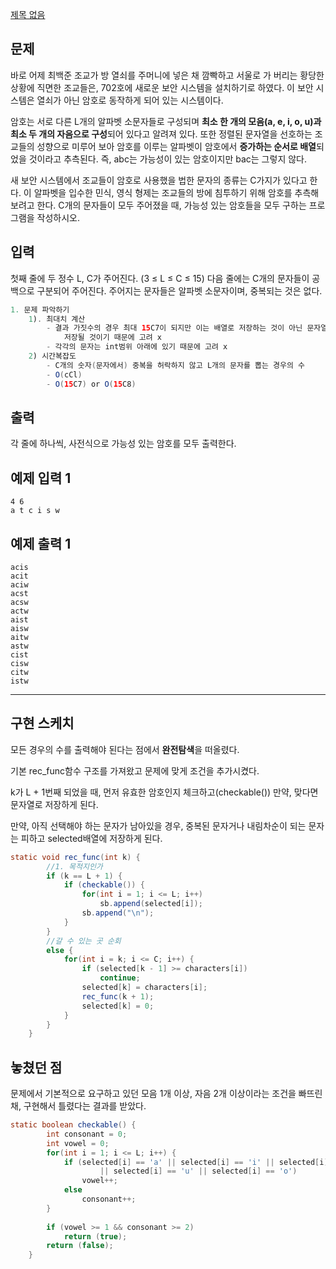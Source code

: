 [제목 없음](https://www.notion.so/a2083f4d5fe347799e696fc95d5849a1)

## 문제

바로 어제 최백준 조교가 방 열쇠를 주머니에 넣은 채 깜빡하고 서울로 가 버리는 황당한 상황에 직면한 조교들은, 702호에 새로운 보안 시스템을 설치하기로 하였다. 이 보안 시스템은 열쇠가 아닌 암호로 동작하게 되어 있는 시스템이다.

암호는 서로 다른 L개의 알파벳 소문자들로 구성되며 **최소 한 개의 모음(a, e, i, o, u)과 최소 두 개의 자음으로 구성**되어 있다고 알려져 있다. 또한 정렬된 문자열을 선호하는 조교들의 성향으로 미루어 보아 암호를 이루는 알파벳이 암호에서 **증가하는 순서로 배열**되었을 것이라고 추측된다. 즉, abc는 가능성이 있는 암호이지만 bac는 그렇지 않다.

새 보안 시스템에서 조교들이 암호로 사용했을 법한 문자의 종류는 C가지가 있다고 한다. 이 알파벳을 입수한 민식, 영식 형제는 조교들의 방에 침투하기 위해 암호를 추측해 보려고 한다. C개의 문자들이 모두 주어졌을 때, 가능성 있는 암호들을 모두 구하는 프로그램을 작성하시오.

## 입력

첫째 줄에 두 정수 L, C가 주어진다. (3 ≤ L ≤ C ≤ 15) 다음 줄에는 C개의 문자들이 공백으로 구분되어 주어진다. 주어지는 문자들은 알파벳 소문자이며, 중복되는 것은 없다.

```java
1. 문제 파악하기
	1). 최대치 계산
		- 결과 가짓수의 경우 최대 15C7이 되지만 이는 배열로 저장하는 것이 아닌 문자열로
			저장될 것이기 때문에 고려 x
		- 각각의 문자는 int범위 아래에 있기 때문에 고려 x
	2) 시간복잡도
		- C개의 숫자(문자에서) 중복을 허락하지 않고 L개의 문자를 뽑는 경우의 수
		- O(cCl)
		- O(15C7) or O(15C8)
```

## 출력

각 줄에 하나씩, 사전식으로 가능성 있는 암호를 모두 출력한다.

## 예제 입력 1

```
4 6
a t c i s w

```

## 예제 출력 1

```
acis
acit
aciw
acst
acsw
actw
aist
aisw
aitw
astw
cist
cisw
citw
istw
```

---

## 구현 스케치

모든 경우의 수를 출력해야 된다는 점에서 **완전탐색**을 떠올렸다. 

기본 rec_func함수 구조를 가져왔고 문제에 맞게 조건을 추가시켰다.

k가 L + 1번째 되었을 때, 먼저 유효한 암호인지 체크하고(checkable()) 만약, 맞다면 문자열로 저장하게 된다.

만약, 아직 선택해야 하는 문자가 남아있을 경우, 중복된 문자거나 내림차순이 되는 문자는 피하고 selected배열에 저장하게 된다.

```java
static void rec_func(int k) {
    	//1. 목적지인가
    	if (k == L + 1) {
    		if (checkable()) {    			
    			for(int i = 1; i <= L; i++)
    				sb.append(selected[i]);
    			sb.append("\n");
    		}
    	}
    	//갈 수 있는 곳 순회
    	else {
    		for(int i = k; i <= C; i++) {
    			if (selected[k - 1] >= characters[i])
    				continue;
    			selected[k] = characters[i];
    			rec_func(k + 1);
    			selected[k] = 0;
    		}
    	}
    }
```

## 놓쳤던 점

문제에서 기본적으로 요구하고 있던 모음 1개 이상, 자음 2개 이상이라는 조건을 빠뜨린 채, 구현해서 틀렸다는 결과를 받았다.

```java
static boolean checkable() {
    	int consonant = 0;
    	int vowel = 0;
    	for(int i = 1; i <= L; i++) {
    		if (selected[i] == 'a' || selected[i] == 'i' || selected[i] == 'e'
    				|| selected[i] == 'u' || selected[i] == 'o')
    			vowel++;
    		else
    			consonant++;
    	}
    	
    	if (vowel >= 1 && consonant >= 2)
    		return (true);
    	return (false);
    }
```
